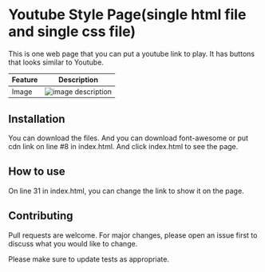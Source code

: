 

# Youtube Style Page(single html file and single css file)

This is one web page that you can put a youtube link to play. It has buttons that looks similar to Youtube.

| Feature | Description |
| ----- | ----------- |
|  Image | ![image description](<img src="https://github.com/rebeccachoo/youtube-style/blob/main/Screen%20Shot%202021-01-12%20at%208.45.02%20AM.png?raw=true" width=100>)       |


## Installation

You can download the files. And you can download font-awesome or put cdn link on line #8 in index.html. And click index.html to see the page.

## How to use
On line 31 in index.html, you can change the link to show it on the page.

## Contributing
Pull requests are welcome. For major changes, please open an issue first to discuss what you would like to change.

Please make sure to update tests as appropriate. 
